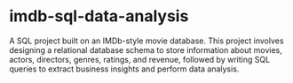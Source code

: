 # imdb-sql-data-analysis
A SQL project built on an IMDb-style movie database. This project involves designing a relational database schema to store information about movies, actors, directors, genres, ratings, and revenue, followed by writing SQL queries to extract business insights and perform data analysis.

